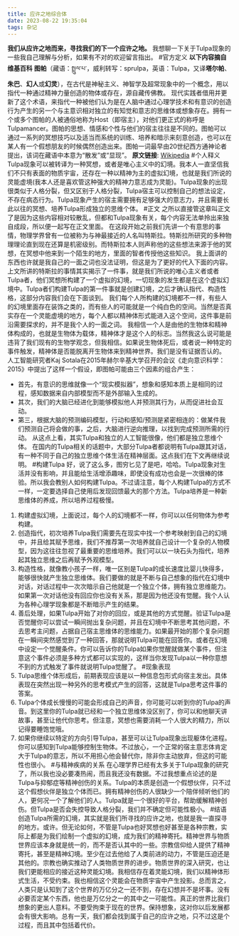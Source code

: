 ```yaml
---
title: 应许之地综合体
date: 2023-08-22 19:35:04
tags: 杂记
---
```

**我们从应许之地而来，寻找我们的下一个应许之地。**
我想聊一下关于Tulpa现象的一些我自己理解与分析，如果有不对的欢迎留言指出。
#官方定义
**以下内容摘自维基百科**
**图帕**（藏语：སྤྲུལ་པ་，威利转写：sprulpa，英语：Tulpa，又译**塔尔帕**、**朱巴**、**幻人**或**幻灵**），在古代是神秘主义、神智学及超常现象中的一个概念，用以指代一种通过精神力量创造的物体或存在，源自藏传佛教。 现代实践者借用并更新了这个术语，来指代一种被他们认为是在人脑中通过心理学技术和有意识的创造行为产生的另一个与主意识相对独立的有知觉和意志的思维体或想象存在。拥有一个或多个图帕的人被通俗地称为Host（即宿主），对他们更正式的称呼是Tulpamancer。图帕的思想、情感和个性与他们的宿主往往是不同的。图帕可以通过一系列的冥想技巧以及适当而系统的训练、培养和暗示来刻意创造，也可以在某人有一个假想朋友的时候偶然创造出来。图帕一词最早由20世纪西方通神论者提出，该词在藏语中本意为“散发”或“显现”。
**原文链接**: [Wikipedia](https://zh.wikipedia.org/wiki/%E5%9B%BE%E5%B8%95)
#个人释义
Tulpa现象可以被转译为一种冥想，或者是唯心主义中的幻境。我本人一直坚信我们不只有表面的物质宇宙，还存在一种以精神为主的虚拟幻境，也就是我们所说的灵能虚境(我本人还是喜欢管这种强大的精神力意志成为灵能)。Tulpa现象的出现很类似于人格分裂，但又区别于人格分裂，Tulpa宿主可以控制自己的想法设定，不存在病态行为。Tulpa现象产生的宿主需要拥有足够强大的意志力，并且需要长此以往的冥想、培养Tulpa形成独立的思维个体。
#正文
之所以直接管这章叫正文了是因为这些内容相对较散乱，但都和Tulpa现象有关，每个内容无法单拎出来独自成段，所以便一起写在正文里面。
在这段开始之前我们先讲一个有意思的事情，物理学界曾有一位被称为与神最接近的人名叫特斯拉。特斯拉所研究的多种物理理论直到现在还算是机密级别。而特斯拉本人则声称他的这些想法来源于他的冥想，在冥想中他来到一个陌生的地方，里面的智者传授他这些知识。
我上面讲的东西也许就是我自己的一面之词也没法证明，但这是为了更好的代入下面的内容。上文所讲的特斯拉的事情其实揭示了一件事，就是我们所说的唯心主义者或者Tulpa者，他们冥想所构建了一个虚拟的幻境，一切现象的发生都是在这个虚拟幻境中。Tulpa者们构建Tulpa的第一件事就是创建幻境，之后才确认指代、构造性格，这部分内容我们会在下面谈到。
我们每个人所构建的幻境都不一样，有些人的幻境里面存在装饰之类的，而有些人的可能就是一个纯白色的空间。当然是否真实存在一个灵能虚境的地方，每个人都以精神体形式能进入这个空间，这件事是前沿需要探求的，并不是我个人的一面之词。
我相信一个人是由他的生物体和精神体构成的，也就是生物体为载体，精神体才是这个人的标志。当然我这么说可能是违背了我们现有的生物学观念，但我相信。如果说生物体死后，或者说一种特定的事件触发，精神体是否能脱离开生物体来到精神世界。我们是没有证据否认的。
人工智能研究者Kaj Sotala在2015年赫尔辛基大学召开的会议《走向意识科学：2015》中提出了这样一个假设，即图帕可能由三个因素的组合产生：
- 首先，有意识的思维就像一个“现实模拟器”，想象和感知本质上是相同的过程，感知数据来自内部模型而不是外部输入生成的。
- 其次，我们的大脑已经进化到能够模拟他人并预测其行为，从而促进社会互动。
- 第三，根据大脑的预测编码模型，行动和感知/预测是紧密相连的：做某件我们预测自己将会做的事，之后，大脑进行逆向推理，以找到完成预测所需的行动。
从这点上看，其实Tulpa和独立的人工智能很像，他们都是独立思维个体。
在国内的Tulpa相关的话题中，大部分Tulpa者都说明有Tulpa跟其对话，有一种不同于自己的独立思维个体生活在精神层面。这点我们在下文再继续说明。
#构建Tulpa
好，说了这么多，图穷匕见了是吧，哈哈。Tulpa现象对生活并没有影响，并且能给生活增添趣味，即使没有成功也会是一次很棒的体验。所以我会教别人如何构建Tulpa。不过请注意，每个人构建Tulpa的方式不一样，一定要选择自己使用后发现回馈最大的那个方法。Tulpa培养是一种新思维体的养成，所以培养过程极慢。
1. 构建虚拟幻境，上面说过，每个人的幻境都不一样，你可以以任何物体为参考构建。
2. 创造指代，初次培养Tulpa我们需要先在现实中找一个参考映射到自己的幻境中，并且给其赋予思维，我们不推荐第一次培养就自己设计一个复杂的人物模型，因为这往往忽视了最重要的思维培养。我们可以以一块石头为指代，培养起其独立思维之后再赋予外观模型。
3. 构造性格，就像教小孩子一样，唯一区别是Tulpa的成长速度比婴儿快得多，能够很快就产生独立思维体。我们要做的就是不断与自己想象的指代在幻境中对话，对话过程中一次次暗示自己他就是一个独立个体，拥有独立思维能力。如果第一次对话他没有回应你也没有关系，那是因为他还没有觉醒。我个人认为各种心理学现象都是不断暗示产生的结果。
4. 善后处理，如果Tulpa开始了对你的回应，或是其他的方式觉醒。验证Tulpa是否觉醒你可以尝试一瞬间抛出复杂问题，并且在幻境中不断思考其他问题，不去思考主问题，占据自己宿主思维体的思维能力。如果最开始的那个复杂问题在一瞬间突然感觉到了一种回答，那就说明Tulpa可能在回答你。或者在幻境中设定一个觉醒条件。你可以告诉你的Tulpa如果你觉醒就做某个事件，但注意这个事件必须是多种方式都可以实现的，这样当你发现Tulpa以一种你意想不到的方式触发了事件就说明Tulpa觉醒了。
#现象表现
1. Tulpa思维个体形成后，前期表现应该是以一种信息包形式向宿主发出。具体表现在突然出现一种另外的思考模式产生的回答，这就是Tulpa思考这件事的答案。
2. Tulpa个体成长慢慢的可能会形成自己的声音，你可能可以听到你的Tulpa的声音。到这里你的Tulpa就已经和一个独立思维体没区别了，你可以和他聊天讲故事，甚至让他代你思考。但注意，冥想也需要消耗一个人很大的精力，所以记得要睡饱觉哦。
3. 如果你继续以特定的方向引导Tulpa，甚至可以让Tulpa现象出现躯体化进程。你可以感知到Tulpa能够控制生物体。不过放心，一个正常的宿主意志体肯定大于Tulpa的意志，所以不用担心他会替代你，除非你主动放弃，但这的可能性也很小。
#与精神疾病的关系
在心理学界已经有太多关于Tulpa现象的研究了，所以我也没必要凑热闹，而且我还没有数据。不过我想重点论述的是Tulpa与抑郁症等精神创伤的关系。Tulpa的本质是创造一个假想伙伴，只不过这个假想伙伴是独立个体而已。拥有精神创伤的人很缺少一个陪伴倾听他们的人，更何况一个了解他们的人。Tulpa就是一个很好的平台，帮助缓解精神创伤。但Tulpa是否会失控导致人格分裂，我们并不确定但可能性极小。
#结语
创造Tulpa所需的幻境，其实就是我们所寻找的应许之地，也就是我一直探寻的地方。或许。但无论如何，不管是Tulpa也好冥想也好甚至是各种宗教，实际上都是为我们绘制一个虚拟的幻境，成为我们的精神寄托。精神世界与物质世界应该本身就是统一的，而不是否认其中的一些。宗教信仰给人提供了精神寄托，甚至是精神幻境。至少在过去他给了人类前进的动力，不管是压迫还是其他的。宗教也确实推动了人类物质世界的进步。物质世界的深入研究，也让我们更能相应的接近这种灵能幻境。我相信存在着灵能幻境，我们以精神体形式生活，不受约束。我也相信这个灵能会在物质宇宙中产生投影。总而言之，人类只是认知到了这个世界的万亿分之一还不到，存在幻想并不是坏事。没有必要否定某个东西，他也是万亿分之一的其中之一可能性。真正的世界比我们想象的更出人意料。不要受拘束于现在的世界。保持想象，这对你以后发展都会有很大影响。总有一天，我们都会找到属于自己的应许之地，只不过这是个过程，而且其中包括着代价。